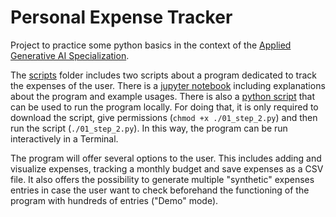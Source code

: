 # Personal Expense Tracker

Project to practice some python basics in the context of the [Applied Generative AI Specialization](https://bootcamp-sl.discover.online.purdue.edu/applied-artificial-intelligence-course#what-topics-are-covered-in-the-purdue-simplilearn-applied-generative-ai-course).

The [scripts](/scripts) folder includes two scripts about a program dedicated to track the expenses of the user. There is a [jupyter notebook](/scripts/00_step_1.ipynb) including explanations about the program and example usages. There is also a [python script](/scripts/01_step_2.py) that can be used to run the program locally. For doing that, it is only required to download the script, give permissions (`chmod +x ./01_step_2.py`) and then run the script (`./01_step_2.py`). In this way, the program can be run interactively in a Terminal. 

The program will offer several options to the user. This includes adding and visualize expenses, tracking a monthly budget and save expenses as a CSV file. It also offers the possibility to generate multiple "synthetic" expenses entries in case the user want to check beforehand the functioning of the program with hundreds of entries ("Demo" mode).
